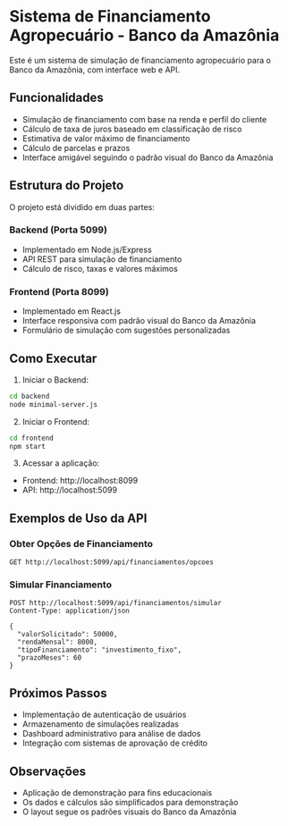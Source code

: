 # Sistema de Financiamento Agropecuário - Banco da Amazônia

Este é um sistema de simulação de financiamento agropecuário para o Banco da Amazônia, com interface web e API.

## Funcionalidades

- Simulação de financiamento com base na renda e perfil do cliente
- Cálculo de taxa de juros baseado em classificação de risco
- Estimativa de valor máximo de financiamento
- Cálculo de parcelas e prazos
- Interface amigável seguindo o padrão visual do Banco da Amazônia

## Estrutura do Projeto

O projeto está dividido em duas partes:

### Backend (Porta 5099)

- Implementado em Node.js/Express
- API REST para simulação de financiamento
- Cálculo de risco, taxas e valores máximos

### Frontend (Porta 8099)

- Implementado em React.js
- Interface responsiva com padrão visual do Banco da Amazônia
- Formulário de simulação com sugestões personalizadas

## Como Executar

1. Iniciar o Backend:
```bash
cd backend
node minimal-server.js
```

2. Iniciar o Frontend:
```bash
cd frontend
npm start
```

3. Acessar a aplicação:
- Frontend: http://localhost:8099
- API: http://localhost:5099

## Exemplos de Uso da API

### Obter Opções de Financiamento

```
GET http://localhost:5099/api/financiamentos/opcoes
```

### Simular Financiamento

```
POST http://localhost:5099/api/financiamentos/simular
Content-Type: application/json

{
  "valorSolicitado": 50000,
  "rendaMensal": 8000,
  "tipoFinanciamento": "investimento_fixo",
  "prazoMeses": 60
}
```

## Próximos Passos

- Implementação de autenticação de usuários
- Armazenamento de simulações realizadas
- Dashboard administrativo para análise de dados
- Integração com sistemas de aprovação de crédito

## Observações

- Aplicação de demonstração para fins educacionais
- Os dados e cálculos são simplificados para demonstração
- O layout segue os padrões visuais do Banco da Amazônia
